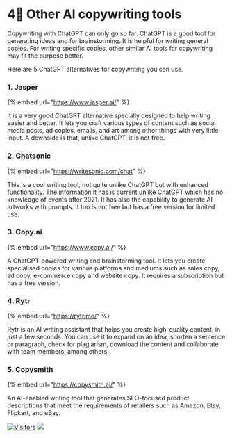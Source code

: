 # 4⃣ Other AI copywriting tools

Copywriting with ChatGPT can only go so far. ChatGPT is a good tool for generating ideas and for brainstorming. It is helpful for writing general copies. For writing specific copies, other similar AI tools for copywriting may fit the purpose better.

Here are 5 ChatGPT alternatives for copywriting you can use.

### 1. **Jasper**

{% embed url="https://www.jasper.ai/" %}

It is a very good ChatGPT alternative specially designed to help writing easier and better. It lets you craft various types of content such as social media posts, ad copies, emails, and art among other things with very little input. A downside is that, unlike ChatGPT, it is not free.

### 2. **Chatsonic**&#x20;

{% embed url="https://writesonic.com/chat" %}

This is a cool writing tool, not quite unlike ChatGPT but with enhanced functionality. The information it has is current unlike ChatGPT which has no knowledge of events after 2021. It has also the capability to generate AI artworks with prompts. It too is not free but has a free version for limited use.

### 3. **Copy.ai**

{% embed url="https://www.copy.ai/" %}

A ChatGPT-powered writing and brainstorming tool. It lets you create specialised copies for various platforms and mediums such as sales copy, ad copy, e-commerce copy and website copy. It requires a subscription but has a free version.

### 4. **Rytr**

{% embed url="https://rytr.me/" %}

Rytr is an AI writing assistant that helps you create high-quality content, in just a few seconds. You can use it to expand on an idea, shorten a sentence or paragraph, check for plagiarism, download the content and collaborate with team members, among others.

### 5. **Copysmith**

{% embed url="https://copysmith.ai/" %}

An AI-enabled writing tool that generates SEO-focused product descriptions that meet the requirements of retailers such as Amazon, Etsy, Flipkart, and eBay.

[![Visitors](https://api.visitorbadge.io/api/visitors?path=https%3A%2F%2Fgithub.com%2Fdrshahizan\&labelColor=%23697689\&countColor=%23555555\&style=plastic)](https://visitorbadge.io/status?path=https%3A%2F%2Fgithub.com%2Fdrshahizan) ![](https://hit.yhype.me/github/profile?user_id=81284918)